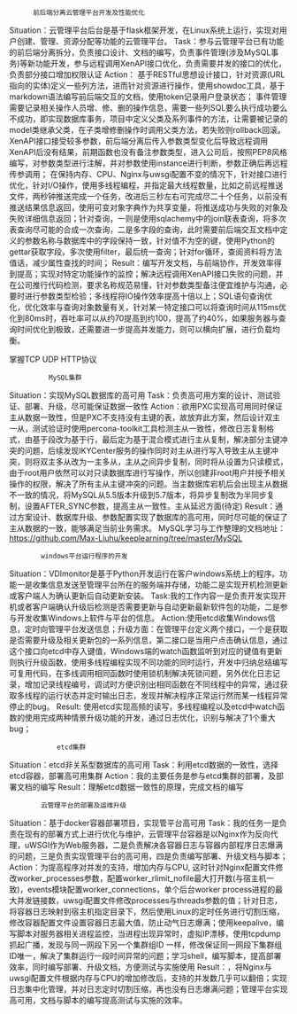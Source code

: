           前后端分离云管理平台开发及性能优化
Situation：云管理平台后台是基于flask框架开发，在Linux系统上运行，实现对用户创建、管理、资源分配等功能的云管理平台。
Task：参与云管理平台已有功能的前后端分离拆分，负责接口设计、文档的编写，负责事件管理(涉及MySQL事务)等新功能开发，参与远程调用XenAPI接口优化，负责需要并发的接口的优化，负责部分接口增加权限认证
Action：
基于RESTful思想设计接口，针对资源(URL指向的实体)定义一些列方法，进而针对资源进行操作，使用showdoc工具，基于markdown语法编写前后端交互的文档，使用token记录用户登录状态；
事件管理需要记录相关操作人员增、修、删的操作信息，需要一些列SQL要么执行成功要么不成功，即实现数据库事务，项目中定义父类及系列事件的方法，让需要被记录的model类继承父类，在子类增修删操作时调用父类方法，若失败则rollback回滚。
XenAPI接口接受较多参数，前后端分离后传入参数类型变化后导致远程调用XenAPI后没有结果，前期函数也没有备注参数类型，进入公司后，按照PEP8风格编写，对参数类型进行注解，并对参数使用instance进行判断，参数正确后再远程传参调用；
在保持内存、CPU、Nginx与uwsgi配置不变的情况下，针对接口进行优化，针对I/O操作，使用多线程编程，并指定最大线程数量，比如之前远程推送文件，两秒钟推送完成一个任务，改进后三秒左右可完成尽二十个任务，以前没有推送结果信息返回，使用可变对象字典作为共享变量，将推送成功与失败的对象及失败详细信息返回；针对查询，一则是使用sqlachemy中的join联表查询，将多次表查询尽可能的合成一次查询，二是多字段的查询，此时需要前后端交互文档中定义的参数名称与数据库中的字段保持一致，针对值不为空的键，使用Python的gettar获取字段，多次使用filter，最后统一查询；针对for循环，查阅资料将方法值话，减少属性查找的时间；
Result：编写开发文档，与前端协作，开发效率得到提高；实现对特定功能操作的监控；解决远程调用XenAPI接口失败的问题，并在公司推行代码检测，要求名称规范易懂，针对参数类型备注便宜维护与沟通，必要时进行参数类型检验；多线程将IO操作效率提高十倍以上；SQL语句查询优化，优化效率与查询对象数量有关，针对某一特定接口可以将查询时间从115ms优化到80ms时，吞吐率可以从约70提高到约100，提高了约40%，如果服务器与查询时间优化到极致，还需要进一步提高并发能力，则可以横向扩展，进行负载均衡。


掌握TCP UDP HTTP协议

              MySQL集群
Situation：实现MySQL数据库的高可用
Task：负责高可用方案的设计、测试验证、部署、升级，尽可能保证数据一致性
Action：欲用PXC实现高可用同时保证主从数据一致性，但是PXC不支持没有主键的表，故放弃此方案，然后设计双主一从，测试验证时使用percona-toolkit工具检测主从一致性，修改日志复制格式，由基于段改为基于行，最后定为基于混合模式进行主从复制，解决部分主键冲突的问题，后续发现IKYCenter服务的操作同时对主从进行写入导致主从主键冲突，则将双主多从改为一主多从，主从之间异步复制，同时将从设置为只读模式，由于root用户依然可以对只读数据库进行写操作，所以创建非root用户并授予相关操作的权限，解决了所有主从主键冲突的问题。当主数据库宕机后会出现主从数据不一致的情况，将MySQL从5.5版本升级到5.7版本，将异步复制改为半同步复制，设置AFTER_SYNC参数，提高主从一致性。主从延迟方面(待定)
Result：通过方案设计、数据库升级、参数配置实现了数据库的高可用，同时尽可能的保证了主从数据的一致，能够满足当前业务需求。
MySQL学习与工作整理的文档地址：https://github.com/Max-Liuhu/keeplearning/tree/master/MySQL







            windows平台运行程序的开发
Situation：VDImonitor是基于Python开发运行在客户windows系统上的程序。功能一是收集信息发送至管理平台所在的服务端并存储，功能二是实现开机检测更新或客户端人为确认更新后自动更新安装。
Task:我的工作内容一是负责开发实现开机或者客户端确认升级后检测是否需要更新与自动更新最新软件包的功能，二是参与开发收集Windows上软件与平台的信息。
Action:使用etcd收集Windows信息，定时向管理平台发送信息；升级方面：在管理平台定义两个接口，一个是获取是否需要升级及相关更新包的一系列信息，第二接口是当用户点击确认信息，通过这个接口向etcd中存入键值，Windows端的watch函数监听到对应的键值有更新则执行升级函数，使用多线程编程实现不同功能的同时运行，开发中归纳总结编写可复用代码，在多线调用相同函数时使用锁机制解决死锁问题，另外优化日志记录，增加记录线程编号，调试时方便识别出相同函数在不同线程中的异常，通过获取多线程的运行状态并定时输出日志，发现并解决程序正常运行然而某一线程异常停止的bug。
Result: 使用etcd实现高频的读写，多线程编程以及etcd中watch函数的使用完成两种情景升级功能的开发，通过日志优化，识别与解决了1个重大bug；




                etcd集群
Situation：etcd非关系型数据库的高可用
Task：利用etcd数据的一致性，选择etcd容器，部署高可用集群
Action：我的主要任务是参与etcd集群的部署，及部署文档的编写
Result：理解etcd数据一致性的原理，完成文档的编写





            云管理平台的部署及运维升级
Situation：基于docker容器部署项目，实现管平台高可用
Task：我的任务一是负责在现有的部署方式上进行优化与维护，云管理平台容器是以Nginx作为反向代理，uWSGI作为Web服务器，二是负责解决各容器日志与容器内部程序日志爆满的问题，三是负责实现管理平台的高可用，四是负责编写部署、升级文档与脚本；
Action：为提高程序对并发的支持，增加内存与CPU, 这时针对Nginx配置文件修改worker_processes参数，配置worker_rlimit_nofile最大打开数(与宿主机一致)，events模块配置worker_connections，单个后台worker process进程的最大并发链接数，uwsgi配置文件修改processes与threads参数的值；针对日志，将容器日志映射到宿主机指定目录下，然后使用Linux的定时任务进行切割压缩，修改容器配置文件设置容器日志最大值，防止动气日志爆满；使用keepalive，编写脚本对服务器相关进程监控，当进程出现异常时，虚拟IP漂移，使用tcpdump抓起广播，发现与同一网段下另一个集群组ID
一样，修改保证同一网段下集群组ID唯一，解决了集群运行一段时间异常的问题；学习shell，编写脚本，提高部署效率，同时编写部署、升级文档，方便测试与实施使用
Result：，将Nginx与uwsgi配置文件根据内存与CPU的增加修改后，支持的并发数几乎可以翻倍；实现日志集中化管理，并对日志定时切割压缩，再也没有日志爆满问题；管理平台实现高可用，文档与脚本的编写提高测试与实施的效率。
